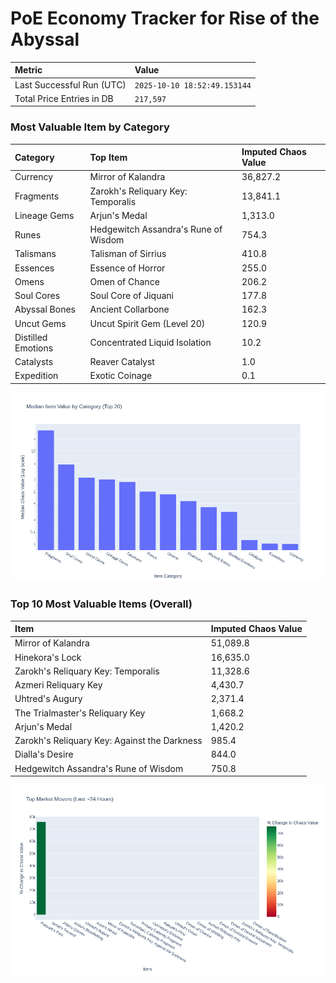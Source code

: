 # PoE Economy Tracker for Rise of the Abyssal

<!-- START_MAINTENANCE -->
| Metric | Value |
|:---|:---|
| Last Successful Run (UTC) | `2025-10-10 18:52:49.153144` |
| Total Price Entries in DB | `217,597` |

<!-- END_MAINTENANCE -->

<!-- START_DATAFRAME_DEBUG -->
<!-- END_DATAFRAME_DEBUG -->

<!-- START_CATEGORY_ANALYSIS -->
### Most Valuable Item by Category
| Category | Top Item | Imputed Chaos Value |
| :--- | :--- | :--- |
| Currency | Mirror of Kalandra | 36,827.2 |
| Fragments | Zarokh's Reliquary Key: Temporalis | 13,841.1 |
| Lineage Gems | Arjun's Medal | 1,313.0 |
| Runes | Hedgewitch Assandra's Rune of Wisdom | 754.3 |
| Talismans | Talisman of Sirrius | 410.8 |
| Essences | Essence of Horror | 255.0 |
| Omens | Omen of Chance | 206.2 |
| Soul Cores | Soul Core of Jiquani | 177.8 |
| Abyssal Bones | Ancient Collarbone | 162.3 |
| Uncut Gems | Uncut Spirit Gem (Level 20) | 120.9 |
| Distilled Emotions | Concentrated Liquid Isolation | 10.2 |
| Catalysts | Reaver Catalyst | 1.0 |
| Expedition | Exotic Coinage | 0.1 |


![Category Analysis Chart](charts/category_analysis.png)
<!-- END_ANALYSIS -->

<!-- START_ANALYSIS -->
### Top 10 Most Valuable Items (Overall)
| Item | Imputed Chaos Value |
| :--- | :--- |
| Mirror of Kalandra | 51,089.8 |
| Hinekora's Lock | 16,635.0 |
| Zarokh's Reliquary Key: Temporalis | 11,328.6 |
| Azmeri Reliquary Key | 4,430.7 |
| Uhtred's Augury | 2,371.4 |
| The Trialmaster's Reliquary Key | 1,668.2 |
| Arjun's Medal | 1,420.2 |
| Zarokh's Reliquary Key: Against the Darkness | 985.4 |
| Dialla's Desire | 844.0 |
| Hedgewitch Assandra's Rune of Wisdom | 750.8 |


![Market Movers Chart](charts/market_movers.png)
<!-- END_ANALYSIS -->
